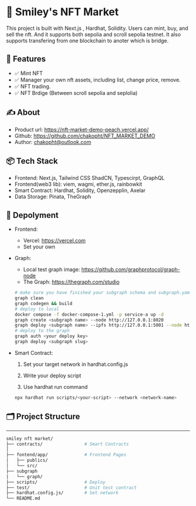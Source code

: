 # 📘 Smiley's NFT Market

This project is built with Next.js , Hardhat, Solidity.
Users can mint, buy, and sell the nft. And it supports both sepolia and scroll sepolia testnet. It also supports transfering from one blockchain to anoter which is bridge.


## 🧰 Features

- ✅ Mint NFT
- ✅ Manager your own nft assets, including list, change price, remove.
- ✅ NFT trading.
- ✅ NFT Brdige (Between scroll sepolia and seplolia)



## ✍️ About
- Product url: https://nft-market-demo-peach.vercel.app/
- Github: https://github.com/chakopht/NFT_MARKET_DEMO
- Author: chakopht@outlook.com

## 📦 Tech Stack
- Frontend: Next.js, Tailwind CSS ShadCN, Typescirpt, GraphQL
- Frontend(web3 lib): viem, wagmi, ether.js, rainbowkit
- Smart Contract: Hardhat, Solidity, Openzepplin, Axelar
- Data Storage: Pinata, TheGraph

## 🚀 Depolyment

 - Frontend:
    - Vercel: https://vercel.com
    - Set your own 
 - Graph:
    - Local test graph image: https://github.com/graphprotocol/graph-node
    - The Graph: https://thegraph.com/studio


    ``` bash
    # make sure you have finished your subgraph schema and subgraph.yaml and mapping.ts
    graph clean
    graph codegen && build
    # deploy to local
    docker compose -f docker-compose-1.yml -p service-a up -d
    graph create <subgraph name> --node http://127.0.0.1:8020
    graph deploy <subgraph name> --ipfs http://127.0.0.1:5001 --node http://127.0.0.1:8020
    # deploy to the graph
    graph auth <your deploy key>
    graph deploy <subgraph slug>
    ```
 - Smart Contract:

    1. Set your target network in hardhat.config.js

    2. Write your deploy script

    3. Use hardhat run command

    ``` bash
    npx hardhat run scripts/<your-script> --network <network-name>
    ```


## 🗂️ Project Structure
---
``` bash
smiley nft market/
├── contracts/                # Smart Contracts
│
├── fontend/app/              # Frontend Pages
│   ├── publics/
│   └── src/
├── subgraph
|   └── graph/
├── scripts/                  # Deploy
├── test/                     # Unit test contract
├── hardhat.config.js/        # Set network
└── README.md
```